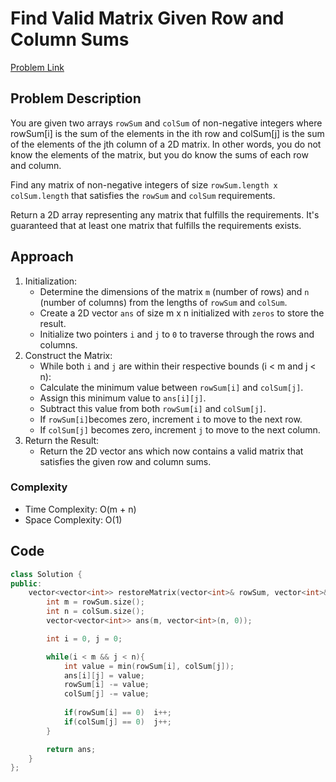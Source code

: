 # Find Valid Matrix Given Row and Column Sums
[Problem Link](https://leetcode.com/problems/find-valid-matrix-given-row-and-column-sums/description/)

## Problem Description

You are given two arrays `rowSum` and `colSum` of non-negative integers where rowSum[i] is the sum of the elements in the ith row and colSum[j] is the sum of the elements of the jth column of a 2D matrix. In other words, you do not know the elements of the matrix, but you do know the sums of each row and column.

Find any matrix of non-negative integers of size `rowSum.length x colSum.length` that satisfies the `rowSum` and `colSum` requirements.

Return a 2D array representing any matrix that fulfills the requirements. It's guaranteed that at least one matrix that fulfills the requirements exists.

## Approach

1. Initialization:
    - Determine the dimensions of the matrix `m` (number of rows) and `n` (number of columns) from the lengths of `rowSum` and `colSum`.
    - Create a 2D vector `ans` of size m x n initialized with `zeros` to store the result.
    - Initialize two pointers `i` and `j` to `0` to traverse through the rows and columns.
2. Construct the Matrix:
    - While both `i` and `j` are within their respective bounds (i < m and j < n):
    - Calculate the minimum value between `rowSum[i]` and `colSum[j]`.
    - Assign this minimum value to `ans[i][j]`.
    - Subtract this value from both `rowSum[i]` and `colSum[j]`.
    - If `rowSum[i]`becomes zero, increment `i` to move to the next row.
    - If `colSum[j]` becomes zero, increment `j` to move to the next column.
3. Return the Result:
    - Return the 2D vector ans which now contains a valid matrix that satisfies the given row and column sums.

### Complexity

- Time Complexity: O(m + n)
- Space Complexity: O(1)

## Code

```cpp
class Solution {
public:
    vector<vector<int>> restoreMatrix(vector<int>& rowSum, vector<int>& colSum) {
        int m = rowSum.size();
        int n = colSum.size();
        vector<vector<int>> ans(m, vector<int>(n, 0));

        int i = 0, j = 0;

        while(i < m && j < n){
            int value = min(rowSum[i], colSum[j]);
            ans[i][j] = value;
            rowSum[i] -= value;
            colSum[j] -= value;
            
            if(rowSum[i] == 0)  i++;
            if(colSum[j] == 0)  j++;
        }

        return ans;
    }
};